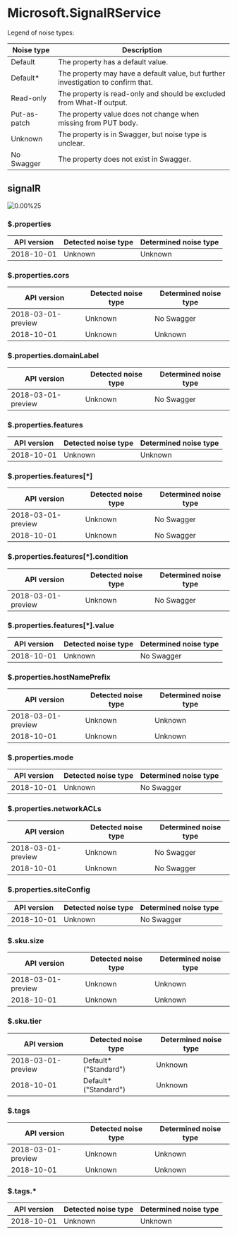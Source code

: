 # Microsoft.SignalRService

Legend of noise types:

| Noise type   | Description                                                                       |
| ------------ | --------------------------------------------------------------------------------- |
| Default      | The property has a default value.                                                 |
| Default*     | The property may have a default value, but further investigation to confirm that. |
| Read-only    | The property is read-only and should be excluded from What-If output.             |
| Put-as-patch | The property value does not change when missing from PUT body.                    |
| Unknown      | The property is in Swagger, but noise type is unclear.                            |
| No Swagger   | The property does not exist in Swagger.                                           |

## signalR

![0.00%25](https://img.shields.io/badge/0.00%25-%E2%98%86☆☆☆☆☆☆☆☆☆-red)

### \$.properties

| API version | Detected noise type | Determined noise type |
| ----------- | ------------------- | --------------------- |
| 2018-10-01  | Unknown             | Unknown               |

### \$.properties.cors

| API version        | Detected noise type | Determined noise type |
| ------------------ | ------------------- | --------------------- |
| 2018-03-01-preview | Unknown             | No Swagger            |
| 2018-10-01         | Unknown             | Unknown               |

### \$.properties.domainLabel

| API version        | Detected noise type | Determined noise type |
| ------------------ | ------------------- | --------------------- |
| 2018-03-01-preview | Unknown             | No Swagger            |

### \$.properties.features

| API version | Detected noise type | Determined noise type |
| ----------- | ------------------- | --------------------- |
| 2018-10-01  | Unknown             | Unknown               |

### \$.properties.features[*]

| API version        | Detected noise type | Determined noise type |
| ------------------ | ------------------- | --------------------- |
| 2018-03-01-preview | Unknown             | No Swagger            |
| 2018-10-01         | Unknown             | No Swagger            |

### \$.properties.features[*].condition

| API version        | Detected noise type | Determined noise type |
| ------------------ | ------------------- | --------------------- |
| 2018-03-01-preview | Unknown             | No Swagger            |

### \$.properties.features[*].value

| API version | Detected noise type | Determined noise type |
| ----------- | ------------------- | --------------------- |
| 2018-10-01  | Unknown             | No Swagger            |

### \$.properties.hostNamePrefix

| API version        | Detected noise type | Determined noise type |
| ------------------ | ------------------- | --------------------- |
| 2018-03-01-preview | Unknown             | Unknown               |
| 2018-10-01         | Unknown             | Unknown               |

### \$.properties.mode

| API version | Detected noise type | Determined noise type |
| ----------- | ------------------- | --------------------- |
| 2018-10-01  | Unknown             | No Swagger            |

### \$.properties.networkACLs

| API version        | Detected noise type | Determined noise type |
| ------------------ | ------------------- | --------------------- |
| 2018-03-01-preview | Unknown             | No Swagger            |
| 2018-10-01         | Unknown             | No Swagger            |

### \$.properties.siteConfig

| API version | Detected noise type | Determined noise type |
| ----------- | ------------------- | --------------------- |
| 2018-10-01  | Unknown             | No Swagger            |

### \$.sku.size

| API version        | Detected noise type | Determined noise type |
| ------------------ | ------------------- | --------------------- |
| 2018-03-01-preview | Unknown             | Unknown               |
| 2018-10-01         | Unknown             | Unknown               |

### \$.sku.tier

| API version        | Detected noise type   | Determined noise type |
| ------------------ | --------------------- | --------------------- |
| 2018-03-01-preview | Default* ("Standard") | Unknown               |
| 2018-10-01         | Default* ("Standard") | Unknown               |

### \$.tags

| API version        | Detected noise type | Determined noise type |
| ------------------ | ------------------- | --------------------- |
| 2018-03-01-preview | Unknown             | Unknown               |
| 2018-10-01         | Unknown             | Unknown               |

### \$.tags.*

| API version | Detected noise type | Determined noise type |
| ----------- | ------------------- | --------------------- |
| 2018-10-01  | Unknown             | Unknown               |
